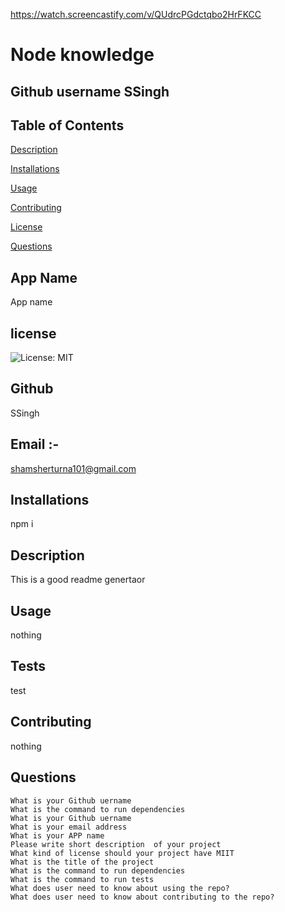 https://watch.screencastify.com/v/QUdrcPGdctqbo2HrFKCC
# Node knowledge
  ## Github username SSingh

  ## Table of Contents
  [Description](#description)

  [Installations](#installations)

  [Usage](#usage)

  [Contributing](#contributing)

  [License](#license)

  [Questions](#questions)








  ## App Name 
  App name

  ## license  
  ![License: MIT](https://img.shields.io/badge/License-MIT-yellow.svg)

  ## Github
  SSingh
  ## Email :- 
  shamsherturna101@gmail.com

  ## Installations

  npm i

  ## Description
  This is a good readme genertaor

  ## Usage
  nothing

  ## Tests
  test

 
  

  ## Contributing

  nothing
  ## Questions
 
    What is your Github uername 
    What is the command to run dependencies 
    What is your Github uername
    What is your email address 
    What is your APP name 
    Please write short description  of your project 
    What kind of license should your project have MIIT
    What is the title of the project        
    What is the command to run dependencies 
    What is the command to run tests
    What does user need to know about using the repo?
    What does user need to know about contributing to the repo? 
